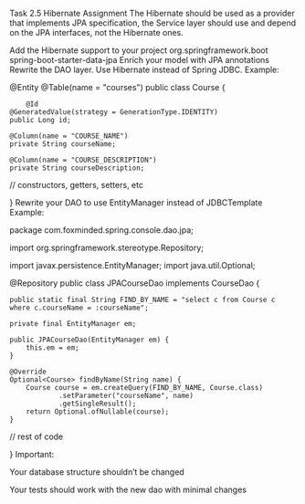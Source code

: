 Task 2.5 Hibernate
Assignment
The Hibernate should be used as a provider that implements JPA specification, the Service layer should use and depend on the JPA interfaces, not the Hibernate ones.

Add the Hibernate support to your project
<dependency>
<groupId>org.springframework.boot</groupId>
<artifactId>spring-boot-starter-data-jpa</artifactId>
</dependency>
Enrich your model with JPA annotations Rewrite the DAO layer. Use Hibernate instead of Spring JDBC.
Example:

@Entity
@Table(name = "courses")
public class Course {

        @Id
	@GeneratedValue(strategy = GenerationType.IDENTITY)
	public Long id;
                
	@Column(name = "COURSE_NAME")
	private String courseName;

	@Column(name = "COURSE_DESCRIPTION")
	private String courseDescription;

// constructors, getters, setters, etc

}
Rewrite your DAO to use EntityManager instead of JDBCTemplate
Example:

package com.foxminded.spring.console.dao.jpa;

import org.springframework.stereotype.Repository;

import javax.persistence.EntityManager;
import java.util.Optional;

@Repository
public class JPACourseDao implements CourseDao {

    public static final String FIND_BY_NAME = "select c from Course c where c.courseName = :courseName";

    private final EntityManager em;

    public JPACourseDao(EntityManager em) {
        this.em = em;
    }

    @Override
    Optional<Course> findByName(String name) {
        Course course = em.createQuery(FIND_BY_NAME, Course.class)
                .setParameter("courseName", name)
                .getSingleResult();
        return Optional.ofNullable(course);
    }

// rest of code

}
Important:

Your database structure shouldn’t be changed

Your tests should work with the new dao with minimal changes